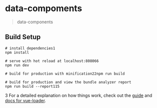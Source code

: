 # data-compoments

> data-components

## Build Setup

``` bash1
# install dependencies1
npm install

# serve with hot reload at localhost:808066
npm run dev

# build for production with minification22npm run build

# build for production and view the bundle analyzer report
npm run build --report115
```
3
For a detailed explanation on how things work, check out the [guide](http://vuejs-templates.github.io/webpack/) and [docs for vue-loader](http://vuejs.github.io/vue-loader).
